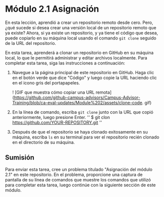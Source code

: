 # Módulo 2.1 Asignación

En esta lección, aprendió a crear un repositorio remoto desde cero. Pero, ¿qué sucede si desea crear una versión local de un repositorio remoto que ya existe? Ahora, si ya existe un repositorio, y ya tiene el código que desea, puede copiarlo en su máquina local usando el comando `git clone` seguido de la URL del repositorio.

En esta tarea, aprenderá a clonar un repositorio en GitHub en su máquina local, lo que le permitirá administrar y editar archivos localmente. Para completar esta tarea, siga las instrucciones a continuación:

1. Navegue a la página principal de este repositorio en GitHub. Haga clic en el botón verde que dice "Código" y luego copie la URL haciendo clic en el icono gris del portapapeles.
 
     ! [GIF que muestra cómo copiar una URL remota] (https://github.com/github-campus-advisors/Campus-Advisor-Training/blob/ca-eval-updates/Module%202/assets/clone-code. gif)

2. En la línea de comando, escriba `git clone` junto con la URL que copió anteriormente, luego presione Enter.
''
$ git clon https://github.com/YOUR-REPOSITORY.git
''

3. Después de que el repositorio se haya clonado exitosamente en su máquina, escriba `ls` en su terminal para ver el repositorio recién clonado en el directorio de su máquina.


## Sumisión
Para enviar esta tarea, cree un problema titulado "Asignación del módulo 2.1" en este repositorio. En el problema, proporcione una captura de pantalla de su línea de comandos que muestre los comandos que utilizó para completar esta tarea, luego continúe con la siguiente sección de este módulo.
